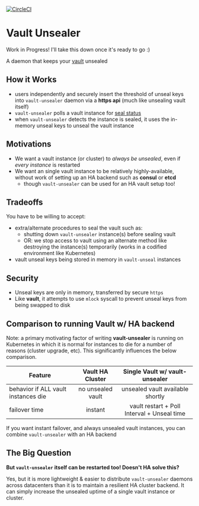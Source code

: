 [![CircleCI](https://circleci.com/gh/tallpauley/vault-unsealer.svg?style=svg)](https://circleci.com/gh/tallpauley/vault-unsealer)
# Vault Unsealer

Work in Progress! I'll take this down once it's ready to go :)

A daemon that keeps your [vault](https://vaultproject.io) unsealed

## How it Works
- users independently and securely insert the threshold of unseal keys into `vault-unsealer` daemon via a **https api** (much like unsealing vault itself)
- `vault-unsealer` polls a vault instance for [seal status](https://www.vaultproject.io/api/system/seal-status.html)
- when `vault-unsealer` detects the instance is sealed, it uses the in-memory unseal keys to unseal the vault instance

## Motivations
- We want a vault instance (or cluster) to *always be unsealed*, even if *every instance* is restarted
- We want an single vault instance to be relatively highly-available, without work of setting up an HA backend such as **consul** or **etcd**
  - though `vault-unsealer` can be used for an HA vault setup too!

## Tradeoffs
You have to be willing to accept:
- extra/alternate procedures to seal the vault such as:
  - shutting down `vault-unsealer` instance(s) before sealing vault
  - OR: we stop access to vault using an alternate method like destroying the instance(s) temporarily (works in a codified environment like Kubernetes)
- vault unseal keys being stored in memory in `vault-unseal` instances

## Security
* Unseal keys are only in memory, transferred by secure `https`
* Like **vault**, it attempts to use `mlock` syscall to prevent unseal keys from being swapped to disk

## Comparison to running Vault w/ HA backend
Note: a primary motivating factor of writing **vault-unsealer** is running on Kubernetes in which it is normal for instances to die for a number of reasons (cluster upgrade, etc). This significantly influences the below comparison.

| Feature                                          | Vault HA Cluster              | Single Vault w/ vault-unsealer
| ------------------------------------------------ |:-----------------------------:| :-------------------------:|
| behavior if ALL vault instances die              | no unsealed vault             | unsealed vault available shortly
| failover time                                    | instant                | vault restart + Poll Interval + Unseal time

If you want instant failover, and always unsealed vault instances, you can combine `vault-unsealer` with an HA backend

## The Big Question
**But `vault-unsealer` itself can be restarted too! Doesn't HA solve this?**

Yes, but it is more lightweight & easier to distribute `vault-unsealer` daemons across datacenters than it is to maintain a resilient HA cluster backend. It can simply increase the unsealed uptime of a single vault instance or cluster.